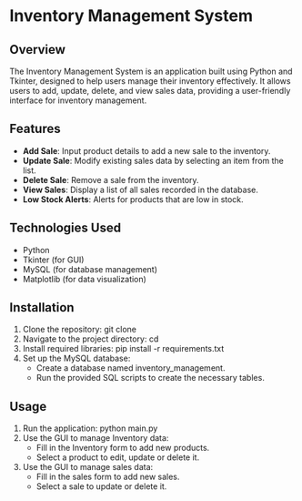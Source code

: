 # Inventory Management System

## Overview
The Inventory Management System is an application built using Python and Tkinter, designed to help users manage their inventory effectively. It allows users to add, update, delete, and view sales data, providing a user-friendly interface for inventory management.

## Features
- **Add Sale**: Input product details to add a new sale to the inventory.
- **Update Sale**: Modify existing sales data by selecting an item from the list.
- **Delete Sale**: Remove a sale from the inventory.
- **View Sales**: Display a list of all sales recorded in the database.
- **Low Stock Alerts**: Alerts for products that are low in stock.

## Technologies Used
- Python
- Tkinter (for GUI)
- MySQL (for database management)
- Matplotlib (for data visualization)

## Installation
1. Clone the repository:
    git clone <repository-url>
2. Navigate to the project directory:
    cd <project-directory>
3. Install required libraries:
    pip install -r requirements.txt
4. Set up the MySQL database:
    * Create a database named inventory_management.
    * Run the provided SQL scripts to create the necessary tables.

## Usage
1. Run the application:
    python main.py
2. Use the GUI to manage Inventory data:
    * Fill in the Inventory form to add new products.
    * Select a product to edit, update or delete it.
3. Use the GUI to manage sales data:
    * Fill in the sales form to add new sales.
    * Select a sale to update or delete it.
